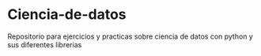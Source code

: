 # Ciencia-de-datos
Repositorio para ejercicios y practicas sobre ciencia de datos con python y sus diferentes librerias
